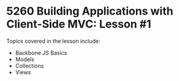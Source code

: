 # 5260 Building Applications with Client-Side MVC: Lesson #1

Topics covered in the lesson include:
* Backbone JS Basics
* Models
* Collections 
* Views
